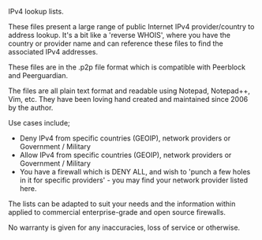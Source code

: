 IPv4 lookup lists.

These files present a large range of public Internet IPv4 provider/country to address lookup.
It's a bit like a 'reverse WHOIS', where you have the country or provider name and can reference these files to find the associated IPv4 addresses.

These files are in the .p2p file format which is compatible with Peerblock and Peerguardian.

The files are all plain text format and readable using Notepad, Notepad++, Vim, etc.
They have been loving hand created and maintained since 2006 by the author.

Use cases include;
* Deny IPv4 from specific countries (GEOIP), network providers or Government / Military
* Allow IPv4 from specific countries (GEOIP), network providers or Government / Military
* You have a firewall which is DENY ALL, and wish to 'punch a few holes in it for specific providers' - you may find your network provider listed here.

The lists can be adapted to suit your needs and the information within applied to commercial enterprise-grade and open source firewalls.

No warranty is given for any inaccuracies, loss of service or otherwise.